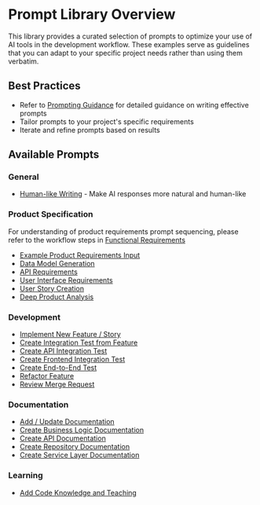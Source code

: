 # Prompt Library Overview

This library provides a curated selection of prompts to optimize your use of AI tools in the development workflow. These examples serve as guidelines that you can adapt to your specific project needs rather than using them verbatim.

## Best Practices
- Refer to [Prompting Guidance](prompting-guidance.md) for detailed guidance on writing effective prompts
- Tailor prompts to your project's specific requirements
- Iterate and refine prompts based on results

## Available Prompts

### General
- [Human-like Writing](general/prompt-human-like.md) - Make AI responses more natural and human-like

### Product Specification
For understanding of product requirements prompt sequencing, please refer to the workflow steps in [Functional Requirements](../workflow/formal-process/01-functional-requirement.md)

- [Example Product Requirements Input](product/example-product-requirements-input.md)
- [Data Model Generation](product/prompt-data-model-generation.md)
- [API Requirements](product/prompt-api-requirements.md)
- [User Interface Requirements](product/prompt-user-interface-requirements.md)
- [User Story Creation](product/prompt-user-story-creation.md)
- [Deep Product Analysis](product/prompt-product-analysis.md)

### Development
- [Implement New Feature / Story](development/prompt-new-feature-story.md)
- [Create Integration Test from Feature](development/prompt-new-integration-test-from-feature.md)
- [Create API Integration Test](development/prompt-new-api-integration-test.md)
- [Create Frontend Integration Test](development/prompt-new-frontend-integration-test.md)
- [Create End-to-End Test](development/prompt-new-e2e-test.md)
- [Refactor Feature](development/prompt-refactor-feature.md)
- [Review Merge Request](development/prompt-merge-request-review.md)

### Documentation
- [Add / Update Documentation](documentation/prompt-add-update-documentation.md)
- [Create Business Logic Documentation](documentation/prompt-create-business-logic-documentation.md)
- [Create API Documentation](documentation/prompt-create-api-documentation.md)
- [Create Repository Documentation](documentation/prompt-create-repository-documentation.md)
- [Create Service Layer Documentation](documentation/prompt-create-service-layer-documentation.md)

### Learning
- [Add Code Knowledge and Teaching](learning/prompt-add-coding-knowledge-teaching.md)
